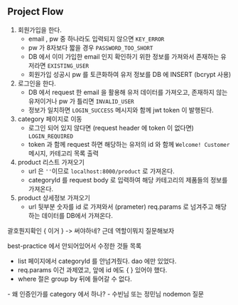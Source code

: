 ## Project Flow

1. 회원가입을 한다.
   - email , pw 중 하나라도 입력되지 않으면 `KEY_ERROR`
   - pw 가 8자보다 짧을 경우 `PASSWORD_TOO_SHORT`
   - DB 에서 이미 가입한 email 인지 확인하기 위한 정보를 가져와서 존재하는 유저라면 `EXISTING_USER`
   - 회원가입 성공시 pw 를 토큰화하여 유저 정보를 DB 에 INSERT (bcrypt 사용)
2. 로그인을 한다.
   - DB 에서 request 한 email 을 활용해 유저 데이터를 가져오고, 존재하지 않는 유저이거나 pw 가 틀리면 `INVALID_USER`
   - 정보가 일치하면 `LOGIN_SUCCESS` 메시지와 함께 jwt token 이 발행된다.
3. category 페이지로 이동
   - 로그인 되어 있지 않다면 (request header 에 token 이 없다면) `LOGIN_REQUIRED`
   - token 과 함께 request 하면 해당하는 유저의 id 와 함께 `Welcome! Customer` 메시지, 카테고리 목록 출력
4. product 리스트 가져오기
   - url 은 `''`이므로 `localhost:8000/product` 로 가져온다.
   - categoryId 를 request body 로 입력하여 해당 카테고리의 제품들의 정보를 가져온다.
5. product 상세정보 가져오기
   - url 뒷부분 숫자를 id 로 가져와서 (prameter) req.params 로 넘겨주고 해당하는 데이터를 DB에서 가져온다.





괄호뭔지확인 { 이거 } -> 써야하네? 근데 역할이뭐지 질문해보자

best-practice 에서 안되어있어서 수정한 것들 목록

- list 페이지에서 categoryId 를 안넘겨줬다. dao 에만 있었다.
- req.params 이건 과제였고, 앞에 id 에도 { } 있어야 했다.
- where 절은 group by 뒤에 들어갈 수 없다.

\- 왜 인증인가를 category 에서 하나?
\- 수빈님 또는 정민님 nodemon 질문

